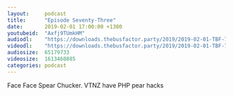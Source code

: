 ```yaml
---
layout:     podcast
title:      "Episode Seventy-Three"
date:       2019-02-01 17:00:00 +1300
youtubeid:  "Axfj9TUmkHM"
audiodl:    "https://downloads.thebusfactor.party/2019/2019-02-01-TBF-73.mp3"
videodl:    "https://downloads.thebusfactor.party/2019/2019-02-01-TBF-73.mp4"
audiosize:  65179733
videosize:  1613460885
categories: podcast
---
```

Face Face Spear Chucker. VTNZ have PHP pear hacks
